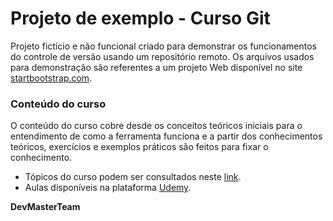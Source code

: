 # Projeto de exemplo - Curso Git

Projeto fictício e não funcional criado para demonstrar os funcionamentos do controle de versão usando um repositório remoto. Os arquivos usados para demonstração são referentes a um projeto Web disponível no site [startbootstrap.com](https://startbootstrap.com/themes/creative/).

### Conteúdo do curso
O conteúdo do curso cobre desde os conceitos teóricos iniciais para o entendimento de como a ferramenta funciona e a partir dos conhecimentos teóricos, exercícios e exemplos práticos são feitos para fixar o conhecimento.

- Tópicos do curso podem ser consultados neste [link](http://devmasterteam.com/Curso/Git).
- Aulas disponíveis na plataforma [Udemy](https://www.udemy.com/git-completo-do-basico-ao-avancado/?couponCode=AULABONUS).

**DevMasterTeam**
